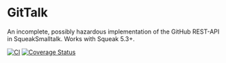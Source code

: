 GitTalk
=======

An incomplete, possibly hazardous implementation of the GitHub REST-API in SqueakSmalltalk.
Works with Squeak 5.3+.

[![CI](https://github.com/hpi-swa-teaching/GitHub-API/actions/workflows/ci.yml/badge.svg)](https://github.com/hpi-swa-teaching/GitHub-API/actions/workflows/ci.yml)
[![Coverage Status](https://coveralls.io/repos/github/hpi-swa-teaching/GitHub-API/badge.svg?branch=master)](https://coveralls.io/github/hpi-swa-teaching/GitHub-API?branch=master)
